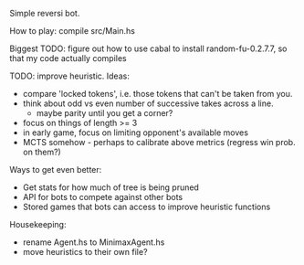 Simple reversi bot.

How to play: compile src/Main.hs

Biggest TODO: figure out how to use cabal to install random-fu-0.2.7.7,
so that my code actually compiles

TODO: improve heuristic. Ideas:
- compare 'locked tokens', i.e. those tokens that can't be taken from you.
- think about odd vs even number of successive takes across a line.
  - maybe parity until you get a corner?
- focus on things of length >= 3
- in early game, focus on limiting opponent's available moves
- MCTS somehow - perhaps to calibrate above metrics (regress win prob. on them?)

Ways to get even better:
- Get stats for how much of tree is being pruned
- API for bots to compete against other bots
- Stored games that bots can access to improve heuristic functions

Housekeeping:
- rename Agent.hs to MinimaxAgent.hs
- move heuristics to their own file?

